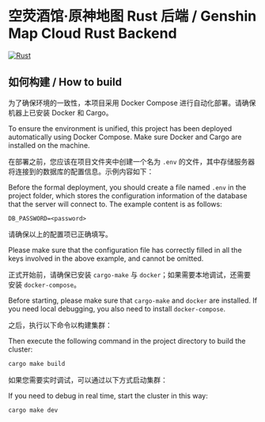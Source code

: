 # 空荧酒馆·原神地图 Rust 后端 / Genshin Map Cloud Rust Backend

[![Rust](https://github.com/kongying-tavern/genshin-cloud-rust/workflows/Rust/badge.svg)](https://github.com/kongying-tavern/genshin-cloud-rust/actions/workflows/rust.yml)

## 如何构建 / How to build

为了确保环境的一致性，本项目采用 Docker Compose 进行自动化部署。请确保机器上已安装 Docker 和 Cargo。

To ensure the environment is unified, this project has been deployed automatically using Docker Compose. Make sure Docker and Cargo are installed on the machine.

在部署之前，您应该在项目文件夹中创建一个名为 `.env` 的文件，其中存储服务器将连接到的数据库的配置信息。示例内容如下：

Before the formal deployment, you should create a file named `.env` in the project folder, which stores the configuration information of the database that the server will connect to. The example content is as follows:

```env
DB_PASSWORD=<password>
```

请确保以上的配置项已正确填写。

Please make sure that the configuration file has correctly filled in all the keys involved in the above example, and cannot be omitted.

正式开始前，请确保已安装 `cargo-make` 与 `docker`；如果需要本地调试，还需要安装 `docker-compose`。

Before starting, please make sure that `cargo-make` and `docker` are installed. If you need local debugging, you also need to install `docker-compose`.

之后，执行以下命令以构建集群：

Then execute the following command in the project directory to build the cluster:

```bash
cargo make build
```

如果您需要实时调试，可以通过以下方式启动集群：

If you need to debug in real time, start the cluster in this way:

```bash
cargo make dev
```
